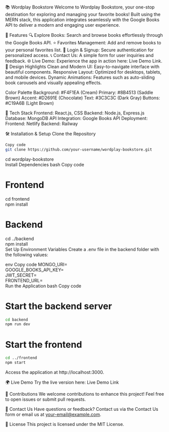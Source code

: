 📚 Wordplay Bookstore
Welcome to Wordplay Bookstore, your one-stop destination for exploring and managing your favorite books! Built using the MERN stack, this application integrates seamlessly with the Google Books API to deliver a modern and engaging user experience.

🌟 Features
🔍 Explore Books: Search and browse books effortlessly through the Google Books API.
⭐ Favorites Management: Add and remove books to your personal favorites list.
🔑 Login & Signup: Secure authentication for personalized access.
📞 Contact Us: A simple form for user inquiries and feedback.
🌐 Live Demo: Experience the app in action here: Live Demo Link.
🎨 Design Highlights
Clean and Modern UI: Easy-to-navigate interface with beautiful components.
Responsive Layout: Optimized for desktops, tablets, and mobile devices.
Dynamic Animations: Features such as auto-sliding book carousels and visually appealing effects.

Color Palette
Background: #F4F1EA (Cream)
Primary: #8B4513 (Saddle Brown)
Accent: #D2691E (Chocolate)
Text: #3C3C3C (Dark Gray)
Buttons: #C19A6B (Light Brown)

🚀 Tech Stack
Frontend: React.js, CSS
Backend: Node.js, Express.js
Database: MongoDB
API Integration: Google Books API
Deployment:
Frontend: Netlify
Backend: Railway

🛠️ Installation & Setup
Clone the Repository
```bash
Copy code
git clone https://github.com/your-username/wordplay-bookstore.git
```  
cd wordplay-bookstore  
Install Dependencies
bash
Copy code
# Frontend  
cd frontend  
npm install  

# Backend  
cd ../backend  
npm install  
Set Up Environment Variables
Create a .env file in the backend folder with the following values:

env
Copy code
MONGO_URI=<Your MongoDB URI>  
GOOGLE_BOOKS_API_KEY=<Your Google Books API Key>  
JWT_SECRET=<Your JWT Secret Key>  
FRONTEND_URL=<Frontend URL>  
Run the Application
bash
Copy code
# Start the backend server 
```bash
cd backend  
npm run dev  
```
# Start the frontend  
```bash
cd ../frontend  
npm start
```
Access the application at http://localhost:3000.

🌍 Live Demo
Try the live version here: Live Demo Link

🤝 Contributions
We welcome contributions to enhance this project! Feel free to open issues or submit pull requests.

📧 Contact Us
Have questions or feedback? Contact us via the Contact Us form or email us at your-email@example.com.

📜 License
This project is licensed under the MIT License.


